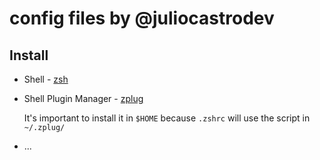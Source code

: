 # config files by @juliocastrodev

## Install

- Shell - [zsh]
- Shell Plugin Manager - [zplug]

  It's important to install it in `$HOME` because `.zshrc` will use the script in `~/.zplug/`
- ...

<!-- References -->
[zsh]: https://www.zsh.org/
[zplug]: https://github.com/zplug/zplug